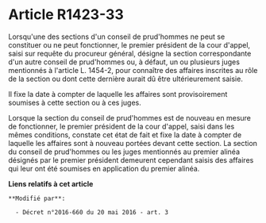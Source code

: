 # Article R1423-33

Lorsqu'une des sections d'un conseil de prud'hommes ne peut se constituer ou ne peut fonctionner, le premier président de la
cour d'appel, saisi sur requête du procureur général, désigne la section correspondante d'un autre conseil de prud'hommes ou,
à défaut, un ou plusieurs juges mentionnés à l'article L. 1454-2, pour connaître des affaires inscrites au rôle de la section
ou dont cette dernière aurait dû être ultérieurement saisie.

Il fixe la date à compter de laquelle les affaires sont provisoirement soumises à cette section ou à ces juges. 

Lorsque la section du conseil de prud'hommes est de nouveau en mesure de fonctionner, le premier président de la cour
d'appel, saisi dans les mêmes conditions, constate cet état de fait et fixe la date à compter de laquelle les affaires sont à
nouveau portées devant cette section. La section du conseil de prud'hommes ou les juges mentionnés au premier alinéa désignés
par le premier président demeurent cependant saisis des affaires qui leur ont été soumises en application du premier alinéa.

**Liens relatifs à cet article**

	**Modifié par**:

	  - Décret n°2016-660 du 20 mai 2016 - art. 3
